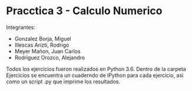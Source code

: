 # Pracctica 3 - Calculo Numerico

Integrantes:
* Gonzalez Borja, Miguel 
* Illescas Arizti, Rodrigo 
* Meyer Mañon, Juan Carlos
* Rodriguez Orozco, Alejandro

Todos los ejercicios fueron realizados en Python 3.6. Dentro de la carpeta Ejercicios se encuentra un cuaderndo de IPython para cada ejercicio, asi como un script .py que imprime los resultados.